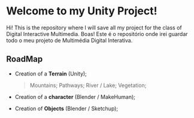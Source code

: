# Welcome to my Unity Project!

Hi! This is the repository where I will save all my project for the class of Digital Interactive Multimedia.
Boas! Este é  o repositório onde irei guardar todo o meu projeto de Multimédia Digital Interativa.


## RoadMap
- Creation of a **Terrain** (Unity);
	> Mountains;
	> Pathways;
	> River / Lake;
	> Vegetation;
	
- Creation of a **character** (Blender / MakeHuman);
- Creation of **Objects** (Blender / Sketchup);
